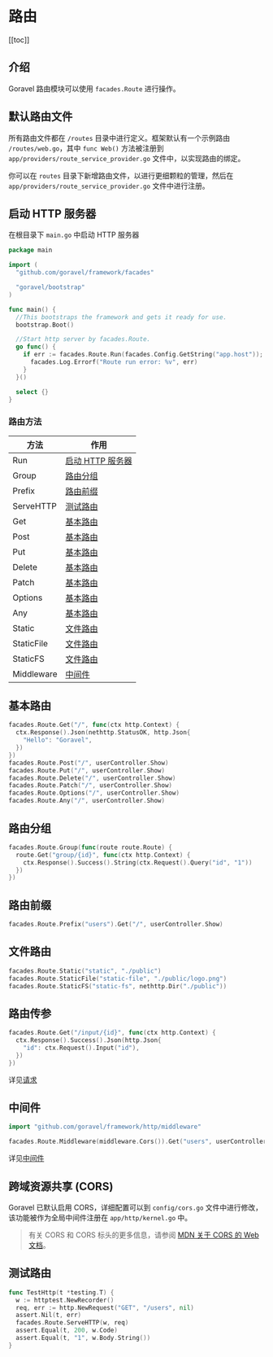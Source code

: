 # 路由

[[toc]]

## 介绍

Goravel 路由模块可以使用 `facades.Route` 进行操作。

## 默认路由文件

所有路由文件都在 `/routes` 目录中进行定义。框架默认有一个示例路由 `/routes/web.go`，其中 `func Web()` 方法被注册到 `app/providers/route_service_provider.go` 文件中，以实现路由的绑定。

你可以在 `routes` 目录下新增路由文件，以进行更细颗粒的管理，然后在 `app/providers/route_service_provider.go` 文件中进行注册。

## 启动 HTTP 服务器

在根目录下 `main.go` 中启动 HTTP 服务器

```go
package main

import (
  "github.com/goravel/framework/facades"

  "goravel/bootstrap"
)

func main() {
  //This bootstraps the framework and gets it ready for use.
  bootstrap.Boot()

  //Start http server by facades.Route.
  go func() {
    if err := facades.Route.Run(facades.Config.GetString("app.host")); err != nil {
      facades.Log.Errorf("Route run error: %v", err)
    }
  }()

  select {}
}
```

### 路由方法

| 方法       | 作用                                  |
| ---------- | ------------------------------------- |
| Run        | [启动 HTTP 服务器](#启动-HTTP-服务器) |
| Group      | [路由分组](#路由分组)                 |
| Prefix     | [路由前缀](#路由前缀)                 |
| ServeHTTP  | [测试路由](#测试路由)                 |
| Get        | [基本路由](#基本路由)                 |
| Post       | [基本路由](#基本路由)                 |
| Put        | [基本路由](#基本路由)                 |
| Delete     | [基本路由](#基本路由)                 |
| Patch      | [基本路由](#基本路由)                 |
| Options    | [基本路由](#基本路由)                 |
| Any        | [基本路由](#基本路由)                 |
| Static     | [文件路由](#文件路由)                 |
| StaticFile | [文件路由](#文件路由)                 |
| StaticFS   | [文件路由](#文件路由)                 |
| Middleware | [中间件](#中间件)                     |

## 基本路由

```go
facades.Route.Get("/", func(ctx http.Context) {
  ctx.Response().Json(nethttp.StatusOK, http.Json{
    "Hello": "Goravel",
  })
})
facades.Route.Post("/", userController.Show)
facades.Route.Put("/", userController.Show)
facades.Route.Delete("/", userController.Show)
facades.Route.Patch("/", userController.Show)
facades.Route.Options("/", userController.Show)
facades.Route.Any("/", userController.Show)
```

## 路由分组

```go
facades.Route.Group(func(route route.Route) {
  route.Get("group/{id}", func(ctx http.Context) {
    ctx.Response().Success().String(ctx.Request().Query("id", "1"))
  })
})
```

## 路由前缀

```go
facades.Route.Prefix("users").Get("/", userController.Show)
```

## 文件路由

```go
facades.Route.Static("static", "./public")
facades.Route.StaticFile("static-file", "./public/logo.png")
facades.Route.StaticFS("static-fs", nethttp.Dir("./public"))
```

## 路由传参

```go
facades.Route.Get("/input/{id}", func(ctx http.Context) {
  ctx.Response().Success().Json(http.Json{
    "id": ctx.Request().Input("id"),
  })
})
```

详见[请求](./request.md)

## 中间件

```go
import "github.com/goravel/framework/http/middleware"

facades.Route.Middleware(middleware.Cors()).Get("users", userController.Show)
```

详见[中间件](./middleware.md)

## 跨域资源共享 (CORS)

Goravel 已默认启用 CORS，详细配置可以到 `config/cors.go` 文件中进行修改，该功能被作为全局中间件注册在 `app/http/kernel.go` 中。

> 有关 CORS 和 CORS 标头的更多信息，请参阅 [MDN 关于 CORS 的 Web 文档](https://developer.mozilla.org/en-US/docs/Web/HTTP/CORS#The_HTTP_response_headers)。

## 测试路由

```go
func TestHttp(t *testing.T) {
  w := httptest.NewRecorder()
  req, err := http.NewRequest("GET", "/users", nil)
  assert.Nil(t, err)
  facades.Route.ServeHTTP(w, req)
  assert.Equal(t, 200, w.Code)
  assert.Equal(t, "1", w.Body.String())
}
```
